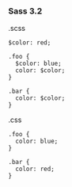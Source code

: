 ### Sass 3.2

.scss

<pre><code>$color: red;

.foo {
  $color: blue;
  color: $color;
}

.bar {
  color: $color;
}</code></pre>

.css

<pre><code>.foo {
  color: blue;
}

.bar {
  color: red;
}</code></pre>
